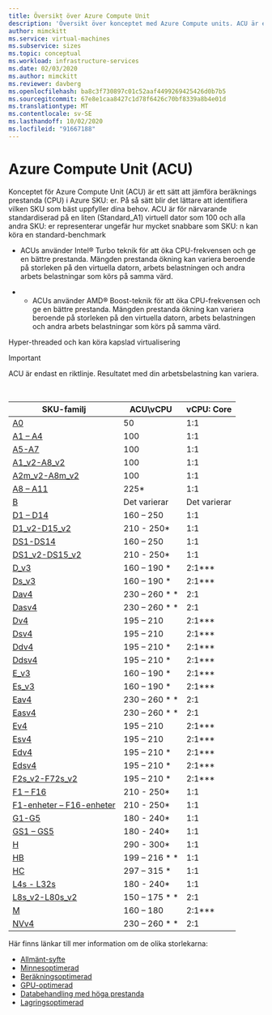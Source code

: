 ```yaml
---
title: Översikt över Azure Compute Unit
description: 'Översikt över konceptet med Azure Compute units. ACU är ett sätt att jämföra CPU-prestanda i Azure SKU: er.'
author: mimckitt
ms.service: virtual-machines
ms.subservice: sizes
ms.topic: conceptual
ms.workload: infrastructure-services
ms.date: 02/03/2020
ms.author: mimckitt
ms.reviewer: davberg
ms.openlocfilehash: ba8c3f730897c01c52aaf4499269425426d0b7b5
ms.sourcegitcommit: 67e8e1caa8427c1d78f6426c70bf8339a8b4e01d
ms.translationtype: MT
ms.contentlocale: sv-SE
ms.lasthandoff: 10/02/2020
ms.locfileid: "91667188"
---
```

# <a name="azure-compute-unit-acu"></a>Azure Compute Unit (ACU)

Konceptet för Azure Compute Unit (ACU) är ett sätt att jämföra beräknings prestanda (CPU) i Azure SKU: er. På så sätt blir det lättare att identifiera vilken SKU som bäst uppfyller dina behov. ACU är för närvarande standardiserad på en liten (Standard_A1) virtuell dator som 100 och alla andra SKU: er representerar ungefär hur mycket snabbare som SKU: n kan köra en standard-benchmark

* ACUs använder Intel® Turbo teknik för att öka CPU-frekvensen och ge en bättre prestanda.  Mängden prestanda ökning kan variera beroende på storleken på den virtuella datorn, arbets belastningen och andra arbets belastningar som körs på samma värd.

* * ACUs använder AMD® Boost-teknik för att öka CPU-frekvensen och ge en bättre prestanda.  Mängden prestanda ökning kan variera beroende på storleken på den virtuella datorn, arbets belastningen och andra arbets belastningar som körs på samma värd.

Hyper-threaded och kan köra kapslad virtualisering

> [!IMPORTANT]
> ACU är endast en riktlinje. Resultatet med din arbetsbelastning kan variera.
<br>

| SKU-familj | ACU\vCPU | vCPU: Core |
| --- | --- |---|
| [A0](sizes-previous-gen.md) |50 | 1:1 |
| [A1 – A4](sizes-previous-gen.md) |100 | 1:1 |
| [A5-A7](sizes-previous-gen.md) |100 | 1:1 |
| [A1_v2-A8_v2](sizes-general.md) |100 | 1:1 |
| [A2m_v2-A8m_v2](sizes-general.md) |100 | 1:1 |
| [A8 – A11](sizes-previous-gen.md) |225* | 1:1 |
| [B](sizes-b-series-burstable.md) |Det varierar | Det varierar |
| [D1 – D14](sizes-previous-gen.md) |160 – 250 | 1:1 |
| [D1_v2-D15_v2](dv2-dsv2-series.md) |210 - 250* | 1:1 |
| [DS1-DS14](sizes-previous-gen.md) |160 – 250 | 1:1 |
| [DS1_v2-DS15_v2](dv2-dsv2-series.md) |210 - 250* | 1:1 |
| [D_v3](dv3-dsv3-series.md) |160 – 190 * | 2:1\*\*\* |
| [Ds_v3](dv3-dsv3-series.md) |160 – 190 * | 2:1\*\*\* |
| [Dav4](dav4-dasv4-series.md) |230 – 260 * * | 2:1 |
| [Dasv4](dav4-dasv4-series.md) |230 – 260 * * | 2:1 |
| [Dv4](dv4-dsv4-series.md) | 195 – 210 | 2:1\*\*\* |
| [Dsv4](dv4-dsv4-series.md) | 195 – 210 | 2:1\*\*\* |
| [Ddv4](ddv4-ddsv4-series.md) | 195 – 210 * | 2:1\*\*\* |
| [Ddsv4](ddv4-ddsv4-series.md) | 195 – 210 * | 2:1\*\*\* |
| [E_v3](ev3-esv3-series.md) |160 – 190 * | 2:1\*\*\*|
| [Es_v3](ev3-esv3-series.md) |160 – 190 * | 2:1\*\*\* |
| [Eav4](eav4-easv4-series.md) |230 – 260 * * | 2:1 |
| [Easv4](eav4-easv4-series.md) | 230 – 260 * * | 2:1 |
| [Ev4](ev4-esv4-series.md) | 195 – 210 | 2:1\*\*\* |
| [Esv4](ev4-esv4-series.md) | 195 – 210 | 2:1\*\*\* |
| [Edv4](edv4-edsv4-series.md) | 195 – 210 * | 2:1\*\*\* |
| [Edsv4](edv4-edsv4-series.md) | 195 – 210 * | 2:1\*\*\* |
| [F2s_v2-F72s_v2](fsv2-series.md) |195 – 210 * | 2:1\*\*\* |
| [F1 – F16](sizes-previous-gen.md) |210 - 250* | 1:1 |
| [F1-enheter – F16-enheter](sizes-previous-gen.md) |210 - 250* | 1:1 |
| [G1-G5](sizes-previous-gen.md) |180 - 240* | 1:1 |
| [GS1 – GS5](sizes-previous-gen.md) |180 - 240* | 1:1 |
| [H](h-series.md) |290 - 300* | 1:1 |
| [HB](hb-series.md) |199 – 216 * * | 1:1 |
| [HC](hc-series.md) |297 – 315 * | 1:1 |
| [L4s - L32s](sizes-previous-gen.md) |180 - 240* | 1:1 |
| [L8s_v2-L80s_v2](lsv2-series.md) |150 – 175 * * | 2:1 |
| [M](m-series.md) | 160 – 180 | 2:1\*\*\* |
| [NVv4](nvv4-series.md) |230 – 260 * * | 2:1 |

Här finns länkar till mer information om de olika storlekarna:

- [Allmänt-syfte](sizes-general.md)
- [Minnesoptimerad](sizes-memory.md)
- [Beräkningsoptimerad](sizes-compute.md)
- [GPU-optimerad](sizes-gpu.md)
- [Databehandling med höga prestanda](sizes-hpc.md)
- [Lagringsoptimerad](sizes-storage.md)
